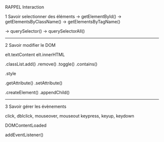 RAPPEL Interaction

1 Savoir selectionner des éléments
-> getElementById()
-> getElementsByClassName()
-> getElementsByTagName()

-> querySelector()
-> querySelectorAll()


------------------------


2 Savoir modifier le DOM

elt.textContent
elt.innerHTML

.classList.add()
          .remove()
          .toggle()
          .contains()
          
.style

.getAttribute()
.setAttribute()

.createElement()
.appendChild()





-----------------------------


3 Savoir gérer les évènements

click, dblclick, mouseover, mouseout
keypress, keyup, keydown

DOMContentLoaded

addEventListener()